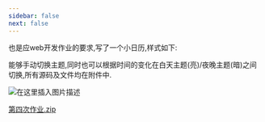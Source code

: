 ```yaml
---
sidebar: false
next: false
---
```

<BlogInfo/>

也是应web开发作业的要求,写了一个小日历,样式如下:

能够手动切换主题,同时也可以根据时间的变化在白天主题(亮)/夜晚主题(暗)之间切换,所有源码及文件均在附件中.

![在这里插入图片描述](http://www.lll.plus/media/image/2024/01/15/02cf8f45881d445996e53bdf6c88d14f.5560292cb2f711eeb3a9eb54e8a036ec.png)

[第四次作业.zip](../media/file/2021/09/29/第四次作业.zip)

<ActionBox />
        
<style>#top-box {margin-top:0.5rem!important;}</style>